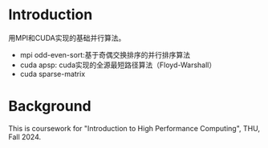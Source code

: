 # Introduction
用MPI和CUDA实现的基础并行算法。
- mpi odd-even-sort:基于奇偶交换排序的并行排序算法
- cuda apsp: cuda实现的全源最短路径算法（Floyd-Warshall）
- cuda sparse-matrix

# Background
This is coursework for "Introduction to High Performance Computing", THU, Fall 2024.
